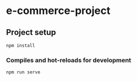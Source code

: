# e-commerce-project

## Project setup
```
npm install
```

### Compiles and hot-reloads for development
```
npm run serve
```
